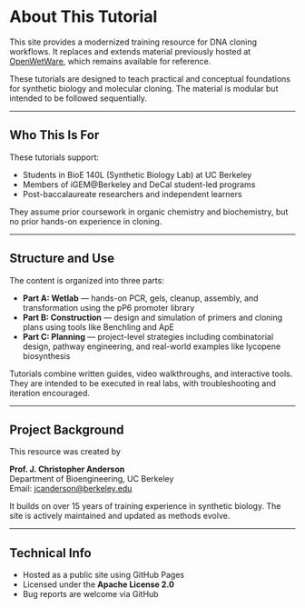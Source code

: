 # About This Tutorial

This site provides a modernized training resource for DNA cloning workflows. It replaces and extends material previously hosted at [OpenWetWare](https://openwetware.org/wiki/Arking:JCAOligoTutorialHome), which remains available for reference.

These tutorials are designed to teach practical and conceptual foundations for synthetic biology and molecular cloning. The material is modular but intended to be followed sequentially.

---

## Who This Is For

These tutorials support:

- Students in BioE 140L (Synthetic Biology Lab) at UC Berkeley
- Members of iGEM@Berkeley and DeCal student-led programs
- Post-baccalaureate researchers and independent learners

They assume prior coursework in organic chemistry and biochemistry, but no prior hands-on experience in cloning.

---

## Structure and Use

The content is organized into three parts:

- **Part A: Wetlab** — hands-on PCR, gels, cleanup, assembly, and transformation using the pP6 promoter library
- **Part B: Construction** — design and simulation of primers and cloning plans using tools like Benchling and ApE
- **Part C: Planning** — project-level strategies including combinatorial design, pathway engineering, and real-world examples like lycopene biosynthesis

Tutorials combine written guides, video walkthroughs, and interactive tools. They are intended to be executed in real labs, with troubleshooting and iteration encouraged.

---

## Project Background

This resource was created by  

**Prof. J. Christopher Anderson**  
Department of Bioengineering, UC Berkeley  
Email: jcanderson@berkeley.edu

It builds on over 15 years of training experience in synthetic biology. The site is actively maintained and updated as methods evolve.

---

## Technical Info

- Hosted as a public site using GitHub Pages
- Licensed under the **Apache License 2.0**
- Bug reports are welcome via GitHub
